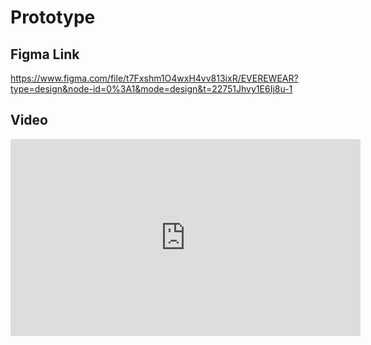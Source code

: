 # Prototype

## Figma Link
https://www.figma.com/file/t7Fxshm1O4wxH4vv813ixR/EVEREWEAR?type=design&node-id=0%3A1&mode=design&t=22751Jhvy1E6Ij8u-1

## Video
<iframe width="560" height="315" src="https://www.youtube.com/embed/8wIa1w7p7Qg?si=8iy1_TYdtY3IvwpF" title="YouTube video player" frameborder="0" allow="accelerometer; autoplay; clipboard-write; encrypted-media; gyroscope; picture-in-picture; web-share" allowfullscreen></iframe>